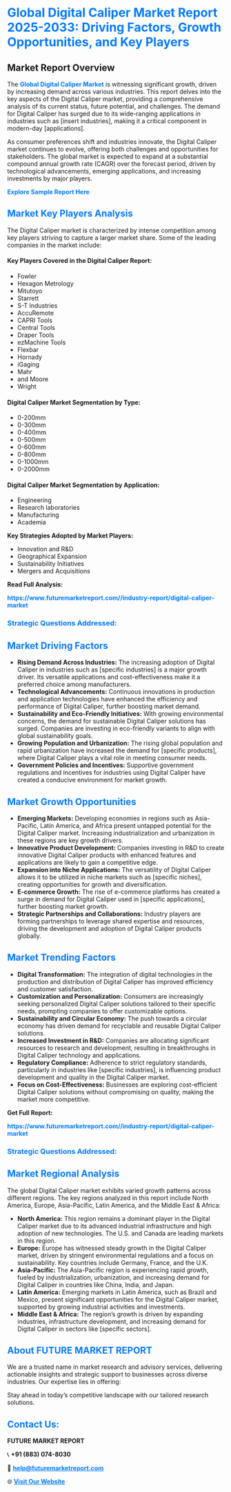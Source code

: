 <h1 style="color: #007BFF;">Global Digital Caliper Market Report 2025-2033: Driving Factors, Growth Opportunities, and Key Players</h1>

<section id="overview">
<h2>Market Report Overview</h2>
<p>The <a href="https://www.futuremarketreport.com//industry-report/digital-caliper-market" style="color: #007BFF; text-decoration: none;"><strong>Global Digital Caliper Market</strong></a> is witnessing significant growth, driven by increasing demand across various industries. This report delves into the key aspects of the Digital Caliper market, providing a comprehensive analysis of its current status, future potential, and challenges. The demand for Digital Caliper has surged due to its wide-ranging applications in industries such as [insert industries], making it a critical component in modern-day [applications].</p>
<p>As consumer preferences shift and industries innovate, the Digital Caliper market continues to evolve, offering both challenges and opportunities for stakeholders. The global market is expected to expand at a substantial compound annual growth rate (CAGR) over the forecast period, driven by technological advancements, emerging applications, and increasing investments by major players.</p>
</section>

<section id="overview">
<p><a href="https://www.futuremarketreport.com//request-sample/reportId=56741" style="color: #007BFF; text-decoration: none;"><strong>Explore Sample Report Here</strong></a></p>
</section>

<section id="key-players">
<h2 style="color: #007BFF;">Market Key Players Analysis</h2>
<p>The Digital Caliper market is characterized by intense competition among key players striving to capture a larger market share. Some of the leading companies in the market include:</p>
<h4>Key Players Covered in the Digital Caliper Report:</h4>
<ul><li>Fowler</li><li>Hexagon Metrology</li><li>Mitutoyo</li><li>Starrett</li><li>S-T Industries</li><li>AccuRemote</li><li>CAPRI Tools</li><li>Central Tools</li><li>Draper Tools</li><li>ezMachine Tools</li><li>Flexbar</li><li>Hornady</li><li>iGaging</li><li>Mahr</li><li>and Moore</li><li>Wright</li></ul>
<h4>Digital Caliper Market Segmentation by Type:</h4>
<ul><li>0-200mm</li><li>0-300mm</li><li>0-400mm</li><li>0-500mm</li><li>0-600mm</li><li>0-800mm</li><li>0-1000mm</li><li>0-2000mm</li></ul>

<h4>Digital Caliper Market Segmentation by Application:</h4>
<ul><li>Engineering</li><li>Research laboratories</li><li>Manufacturing</li><li>Academia</li></ul>
<p><strong>Key Strategies Adopted by Market Players:</strong></p>
<ul>
<li>Innovation and R&D</li>
<li>Geographical Expansion</li>
<li>Sustainability Initiatives</li>
<li>Mergers and Acquisitions</li>
</ul>
</section>

<section>
<p><strong>Read Full Analysis: </strong></p><a href="https://www.futuremarketreport.com//industry-report/digital-caliper-market" style="color: #007BFF; text-decoration: none;"><strong>https://www.futuremarketreport.com//industry-report/digital-caliper-market</strong></a>
<h3 style="color: #007BFF;">Strategic Questions Addressed:</h3>
</section>

<section id="driving-factors">
<h2 style="color: #007BFF;">Market Driving Factors</h2>
<ul>
<li><strong>Rising Demand Across Industries:</strong> The increasing adoption of Digital Caliper in industries such as [specific industries] is a major growth driver. Its versatile applications and cost-effectiveness make it a preferred choice among manufacturers.</li>
<li><strong>Technological Advancements:</strong> Continuous innovations in production and application technologies have enhanced the efficiency and performance of Digital Caliper, further boosting market demand.</li>
<li><strong>Sustainability and Eco-Friendly Initiatives:</strong> With growing environmental concerns, the demand for sustainable Digital Caliper solutions has surged. Companies are investing in eco-friendly variants to align with global sustainability goals.</li>
<li><strong>Growing Population and Urbanization:</strong> The rising global population and rapid urbanization have increased the demand for [specific products], where Digital Caliper plays a vital role in meeting consumer needs.</li>
<li><strong>Government Policies and Incentives:</strong> Supportive government regulations and incentives for industries using Digital Caliper have created a conducive environment for market growth.</li>
</ul>
</section>

<section id="growth-opportunities">
<h2 style="color: #007BFF;">Market Growth Opportunities</h2>
<ul>
<li><strong>Emerging Markets:</strong> Developing economies in regions such as Asia-Pacific, Latin America, and Africa present untapped potential for the Digital Caliper market. Increasing industrialization and urbanization in these regions are key growth drivers.</li>
<li><strong>Innovative Product Development:</strong> Companies investing in R&D to create innovative Digital Caliper products with enhanced features and applications are likely to gain a competitive edge.</li>
<li><strong>Expansion into Niche Applications:</strong> The versatility of Digital Caliper allows it to be utilized in niche markets such as [specific niches], creating opportunities for growth and diversification.</li>
<li><strong>E-commerce Growth:</strong> The rise of e-commerce platforms has created a surge in demand for Digital Caliper used in [specific applications], further boosting market growth.</li>
<li><strong>Strategic Partnerships and Collaborations:</strong> Industry players are forming partnerships to leverage shared expertise and resources, driving the development and adoption of Digital Caliper products globally.</li>
</ul>
</section>

<section id="trending-factors">
<h2 style="color: #007BFF;">Market Trending Factors</h2>
<ul>
<li><strong>Digital Transformation:</strong> The integration of digital technologies in the production and distribution of Digital Caliper has improved efficiency and customer satisfaction.</li>
<li><strong>Customization and Personalization:</strong> Consumers are increasingly seeking personalized Digital Caliper solutions tailored to their specific needs, prompting companies to offer customizable options.</li>
<li><strong>Sustainability and Circular Economy:</strong> The push towards a circular economy has driven demand for recyclable and reusable Digital Caliper solutions.</li>
<li><strong>Increased Investment in R&D:</strong> Companies are allocating significant resources to research and development, resulting in breakthroughs in Digital Caliper technology and applications.</li>
<li><strong>Regulatory Compliance:</strong> Adherence to strict regulatory standards, particularly in industries like [specific industries], is influencing product development and quality in the Digital Caliper market.</li>
<li><strong>Focus on Cost-Effectiveness:</strong> Businesses are exploring cost-efficient Digital Caliper solutions without compromising on quality, making the market more competitive.</li>
</ul>
</section>

<section>
<p><strong>Get Full Report: </strong></p><a href="https://www.futuremarketreport.com//industry-report/digital-caliper-market" style="color: #007BFF; text-decoration: none;"><strong>https://www.futuremarketreport.com//industry-report/digital-caliper-market</strong></a>
<h3 style="color: #007BFF;">Strategic Questions Addressed:</h3>
</section>


<section id="regional-analysis">
<h2 style="color: #007BFF;">Market Regional Analysis</h2>
<p>The global Digital Caliper market exhibits varied growth patterns across different regions. The key regions analyzed in this report include North America, Europe, Asia-Pacific, Latin America, and the Middle East & Africa:</p>
<ul>
<li><strong>North America:</strong> This region remains a dominant player in the Digital Caliper market due to its advanced industrial infrastructure and high adoption of new technologies. The U.S. and Canada are leading markets in this region.</li>
<li><strong>Europe:</strong> Europe has witnessed steady growth in the Digital Caliper market, driven by stringent environmental regulations and a focus on sustainability. Key countries include Germany, France, and the U.K.</li>
<li><strong>Asia-Pacific:</strong> The Asia-Pacific region is experiencing rapid growth, fueled by industrialization, urbanization, and increasing demand for Digital Caliper in countries like China, India, and Japan.</li>
<li><strong>Latin America:</strong> Emerging markets in Latin America, such as Brazil and Mexico, present significant opportunities for the Digital Caliper market, supported by growing industrial activities and investments.</li>
<li><strong>Middle East & Africa:</strong> The region’s growth is driven by expanding industries, infrastructure development, and increasing demand for Digital Caliper in sectors like [specific sectors].</li>
</ul>
</section>

<footer>
<h2 style="color: #007BFF;">About FUTURE MARKET REPORT</h2>
<p>We are a trusted name in market research and advisory services, delivering actionable insights and strategic support to businesses across diverse industries. Our expertise lies in offering:</p>

<p>Stay ahead in today’s competitive landscape with our tailored research solutions.</p>

<h2 style="color: #007BFF;">Contact Us:</h2>
<p><strong>FUTURE MARKET REPORT</strong></p>
<p>📞 <strong>+91 (883) 074-8030</strong></p>
<p>📧 <strong><a href="mailto:help@futuremarketreport.com" style="color: #007BFF;">help@futuremarketreport.com</a></strong></p>
<p>🌐 <strong><a href="https://www.futuremarketreport.com/" style="color: #007BFF;">Visit Our Website</a></strong></p>
</footer>